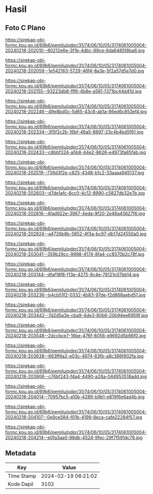 # Hasil

## Foto C Plano

https://sirekap-obj-formc.kpu.go.id/69b6/pemilu/pdpr/31/74/06/10/05/3174061005004-20240218-202010--80212e6e-3f1b-4dbc-89ce-6da6485f8ba6.jpg

https://sirekap-obj-formc.kpu.go.id/69b6/pemilu/pdpr/31/74/06/10/05/3174061005004-20240218-202059--1e542163-5729-46f4-8a3e-5f2a57d5e7d0.jpg

https://sirekap-obj-formc.kpu.go.id/69b6/pemilu/pdpr/31/74/06/10/05/3174061005004-20240218-202155--93223db8-fff6-4b8e-a581-f371bc44d41d.jpg

https://sirekap-obj-formc.kpu.go.id/69b6/pemilu/pdpr/31/74/06/10/05/3174061005004-20240218-202246--49e8bd0c-5d65-43c8-ab1a-86ed6c853ef4.jpg

https://sirekap-obj-formc.kpu.go.id/69b6/pemilu/pdpr/31/74/06/10/05/3174061005004-20240218-202334--3f5f2c2b-16bf-46a5-8697-23c4b4bd5f61.jpg

https://sirekap-obj-formc.kpu.go.id/69b6/pemilu/pdpr/31/74/06/10/05/3174061005004-20240218-202433--c8bbf324-a5b8-44e2-8626-e4973fa85fab.jpg

https://sirekap-obj-formc.kpu.go.id/69b6/pemilu/pdpr/31/74/06/10/05/3174061005004-20240218-202519--739d3f2e-c825-4348-b1c2-33aaaa945137.jpg

https://sirekap-obj-formc.kpu.go.id/69b6/pemilu/pdpr/31/74/06/10/05/3174061005004-20240218-202603--d7de1afc-6cc0-4c12-8990-c5827db32e7b.jpg

https://sirekap-obj-formc.kpu.go.id/69b6/pemilu/pdpr/31/74/06/10/05/3174061005004-20240218-202816--4fad922e-3967-4eda-9f20-2e46a45627f6.jpg

https://sirekap-obj-formc.kpu.go.id/69b6/pemilu/pdpr/31/74/06/10/05/3174061005004-20240218-202924--a4726b8b-5852-4f3a-bc97-db17d24550a0.jpg

https://sirekap-obj-formc.kpu.go.id/69b6/pemilu/pdpr/31/74/06/10/05/3174061005004-20240218-203041--359b29cc-9998-4174-8fa4-cc8570b2c78f.jpg

https://sirekap-obj-formc.kpu.go.id/69b6/pemilu/pdpr/31/74/06/10/05/3174061005004-20240218-203144--dfaf18f8-f13e-4275-8c4e-78121c07bb14.jpg

https://sirekap-obj-formc.kpu.go.id/69b6/pemilu/pdpr/31/74/06/10/05/3174061005004-20240218-203236--b4cb51f2-0332-4b83-97de-f2d868aebd51.jpg

https://sirekap-obj-formc.kpu.go.id/69b6/pemilu/pdpr/31/74/06/10/05/3174061005004-20240218-203442--7d2d5a3e-cba9-4de3-80b6-20b94ee6959f.jpg

https://sirekap-obj-formc.kpu.go.id/69b6/pemilu/pdpr/31/74/06/10/05/3174061005004-20240218-203548--2dccbce7-16be-476f-8056-e9692d5b66f0.jpg

https://sirekap-obj-formc.kpu.go.id/69b6/pemilu/pdpr/31/74/06/10/05/3174061005004-20240218-203638--663ff4a2-e03c-4974-83fb-a8c366f602fa.jpg

https://sirekap-obj-formc.kpu.go.id/69b6/pemilu/pdpr/31/74/06/10/05/3174061005004-20240218-203906--c76bf243-f4a4-4490-a28a-044953518add.jpg

https://sirekap-obj-formc.kpu.go.id/69b6/pemilu/pdpr/31/74/06/10/05/3174061005004-20240218-204014--70957bc5-a10b-4289-b9b1-e819f6e6ad4b.jpg

https://sirekap-obj-formc.kpu.go.id/69b6/pemilu/pdpr/31/74/06/10/05/3174061005004-20240218-204107--0e9ce584-f01b-4199-8eca-cafe22284f57.jpg

https://sirekap-obj-formc.kpu.go.id/69b6/pemilu/pdpr/31/74/06/10/05/3174061005004-20240218-204214--e0fa3aa0-88db-4524-9fec-29f7f591dc78.jpg


## Metadata

| Key        | Value               |
| ---------- | ------------------- |
| Time Stamp | 2024-02-19 06:21:02 |
| Kode Dapil | 3102                |



